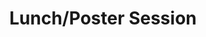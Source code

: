 ---
day: 2
time: 12:00-2:45PM
name: posters
title: Lunch/Poster Session
location: E6
link: #posters
---